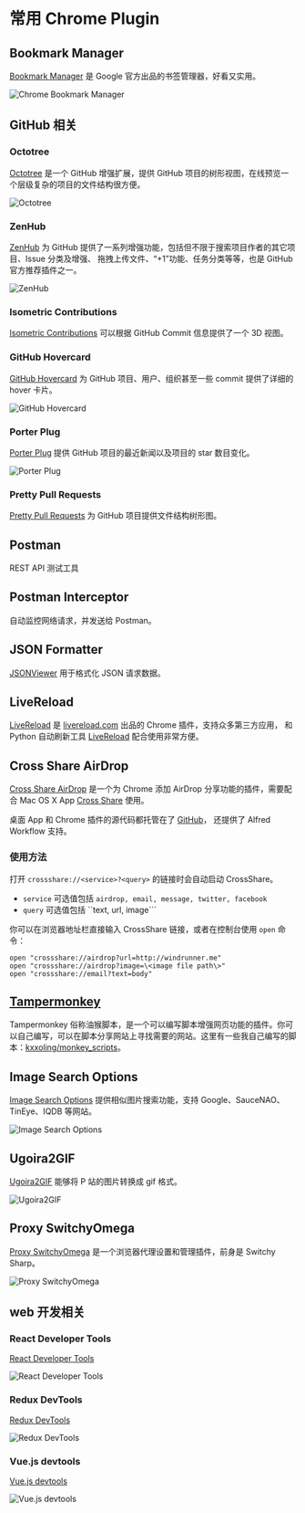 # 常用 Chrome Plugin

## Bookmark Manager

[Bookmark Manager](https://chrome.google.com/webstore/detail/gmlllbghnfkpflemihljekbapjopfjik)
是 Google 官方出品的书签管理器，好看又实用。

![Chrome Bookmark Manager](https://lh3.googleusercontent.com/QmwPViYka6CKUpQPk0PyXV2cBrXoToVl8vGpyFrT6HvzzmijDh7pmGGoTxohjJSbfujTYHVHyw=s640-h400-e365-rw)


## GitHub 相关

### Octotree

[Octotree](https://chrome.google.com/webstore/detail/octotree/bkhaagjahfmjljalopjnoealnfndnagc)
是一个 GitHub 增强扩展，提供 GitHub 项目的树形视图，在线预览一个层级复杂的项目的文件结构很方便。

![Octotree](https://lh4.googleusercontent.com/YBD64jR-o0kzLsZwK39mcRYVksugyKrmQc5E2acYBo2UTCnl9hjgoZAf0LNfA2ZZN9njvgET=s640-h400-e365-rw)


### ZenHub

[ZenHub](https://chrome.google.com/webstore/detail/zenhub-for-github/ogcgkffhplmphkaahpmffcafajaocjbd)
为 GitHub 提供了一系列增强功能，包括但不限于搜索项目作者的其它项目、Issue 分类及增强、
拖拽上传文件、“+1”功能、任务分类等等，也是 GitHub 官方推荐插件之一。

![ZenHub](https://lh3.googleusercontent.com/FSXUYLO4R_rzGj5WFCJpgDV7crtfBlDadgSYk_CisMEpaLuk-eGNdsg6fvrrH_lyxFE75hqjag=s640-h400-e365-rw)


### Isometric Contributions

[Isometric Contributions](https://chrome.google.com/webstore/detail/mjoedlfflcchnleknnceiplgaeoegien)
可以根据 GitHub Commit 信息提供了一个 3D 视图。


### GitHub Hovercard

[GitHub Hovercard](https://chrome.google.com/webstore/detail/github-hovercard/mmoahbbnojgkclgceahhakhnccimnplk)
为 GitHub 项目、用户、组织甚至一些 commit 提供了详细的 hover 卡片。

![GitHub Hovercard](https://lh3.googleusercontent.com/3xxchVfGyOJP23VkYNoJT3ZiaVGVr5ByQgWYeJ5NNkrYtjahLuWt9lLuwZokNGaXv32cLmvmIw=s640-h400-e365-rw)


### Porter Plug

[Porter Plug](https://porter.io/plug/) 提供 GitHub 项目的最近新闻以及项目的 star 数目变化。

![Porter Plug](https://lh6.googleusercontent.com/SGi9XScqERosX4w3Y8TaZ_MuSmpxaBM7jnyN7YSLnoQ-yqgu4M6Hp1DiqTpHdSAtA-_mJD3Glw=s640-h400-e365-rw)


### Pretty Pull Requests

[Pretty Pull Requests](https://chrome.google.com/webstore/detail/ljnjpkadhhcdniohpfilddnhahoigdec)
为 GitHub 项目提供文件结构树形图。


## Postman

REST API 测试工具


## Postman Interceptor

自动监控网络请求，并发送给 Postman。


## JSON Formatter

[JSONViewer](https://github.com/tulios/json-viewer) 用于格式化 JSON 请求数据。


## LiveReload

[LiveReload](//chrome.google.com/webstore/detail/livereload/jnihajbhpnppcggbcgedagnkighmdlei)
是 [livereload.com](//livereload.com) 出品的 Chrome 插件，支持众多第三方应用，
和 Python 自动刷新工具 [LiveReload](https://github.com/lepture/python-livereload)
配合使用非常方便。


## Cross Share AirDrop

[Cross Share AirDrop](https://chrome.google.com/webstore/detail/cross-share-airdrop/anolgdmijnkiiihclmnebmgnkfnfeilh)
是一个为 Chrome 添加 AirDrop 分享功能的插件，需要配合 Mac OS X App
[Cross Share](https://github.com/swmoon203/CrossShare/raw/master/CrossShare.app.zip)
使用。

桌面 App 和 Chrome 插件的源代码都托管在了 [GitHub](https://github.com/swmoon203/CrossShare/)，
还提供了 Alfred Workflow 支持。

### 使用方法

打开 ``crossshare://<service>?<query>`` 的链接时会自动启动 CrossShare。

- ``service`` 可选值包括 ``airdrop, email, message, twitter, facebook``
- ``query`` 可选值包括 ``text, url, image```

你可以在浏览器地址栏直接输入 CrossShare 链接，或者在控制台使用 ``open`` 命令：

```
open "crossshare://airdrop?url=http://windrunner.me"
open "crossshare://airdrop?image=\<image file path\>"
open "crossshare://email?text=body"
```

## [Tampermonkey](https://chrome.google.com/webstore/detail/dhdgffkkebhmkfjojejmpbldmpobfkfo)

Tampermonkey 俗称油猴脚本，是一个可以编写脚本增强网页功能的插件。你可以自己编写，可以在脚本分享网站上寻找需要的网站。这里有一些我自己编写的脚本：[kxxoling/monkey_scripts](https://github.com/kxxoling/monkey_scripts)。


## Image Search Options

[Image Search Options](https://chrome.google.com/webstore/detail/image-search-options/kljmejbpilkadikecejccebmccagifhl)
提供相似图片搜索功能，支持 Google、SauceNAO、TinEye、IQDB 等网站。

![Image Search Options](https://lh3.googleusercontent.com/dCBEmb2tCDDmo48xm92iTOy_rWQEtPAIcXlLiO6o-mjkPXQq6HWf4FZmOMTiFTuTx-qpbGiO8A=s640-h400-e365-rw)


## Ugoira2GIF

[Ugoira2GIF](https://chrome.google.com/webstore/detail/ugoira2gif/ionmgpeclkmpjkmfejilaihdegkjehfj) 能够将 P 站的图片转换成 gif 格式。

![Ugoira2GIF](https://lh4.googleusercontent.com/lOO5VXTFUwxzD25OMLh2Cze1iufBSOooVBf55aUcyeJHYA-Z_HxrKo2r_whLYqo_XM9mO1SCTg=s640-h400-e365-rw)


## Proxy SwitchyOmega

[Proxy SwitchyOmega](https://chrome.google.com/webstore/detail/proxy-switchyomega/padekgcemlokbadohgkifijomclgjgif)
是一个浏览器代理设置和管理插件，前身是 Switchy Sharp。

![Proxy SwitchyOmega](https://lh4.googleusercontent.com/tJSuU0EPau0fgb2iSAXuVVLuwk1b0pZ5qgmzGTZQ2mnfYOF_1vW1o8MUOTI95UPSMRZ7AvM_=s640-h400-e365-rw)


## web 开发相关

### React Developer Tools

[React Developer Tools](https://chrome.google.com/webstore/detail/react-developer-tools/fmkadmapgofadopljbjfkapdkoienihi)

![React Developer Tools](https://lh6.googleusercontent.com/qRoMSCGDgOfrlH2Oh3adbmyDFCYOb1HjYHlvdiNylTaDlDS_SHiTWjHIH-xdTewAv6YJHJJ71g=s640-h400-e365-rw)

### Redux DevTools

[Redux DevTools](https://chrome.google.com/webstore/detail/redux-devtools/lmhkpmbekcpmknklioeibfkpmmfibljd)

![Redux DevTools](https://lh3.googleusercontent.com/wfhSnnYEQc3TCXbRTpTloa-XZesgDt0xAogzGoLF1BUCU04aYhdwAjueJYTtDxfRiqjUfC539g=s640-h400-e365-rw)

### Vue.js devtools

[Vue.js devtools](https://chrome.google.com/webstore/detail/vuejs-devtools/nhdogjmejiglipccpnnnanhbledajbpd)

![Vue.js devtools](https://lh3.googleusercontent.com/zfUws9vbcxMXz8Ad_PxLlcq8e1dodaV_rymPGJFUdvaOptRDR0lZOrH2ZiJw34qirwAR7YHF=s640-h400-e365-rw)
